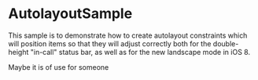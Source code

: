 # AutolayoutSample

This sample is to demonstrate how to create autolayout constraints which will position items so that they will adjust correctly both for the double-height "in-call" status bar, as well as for the new landscape mode in iOS 8.

Maybe it is of use for someone